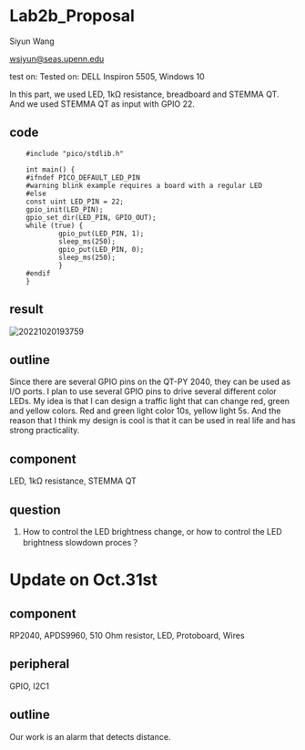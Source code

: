 # Lab2b_Proposal

Siyun Wang

wsiyun@seas.upenn.edu

test on: Tested on: DELL Inspiron 5505, Windows 10


In this part, we used LED, 1kΩ resistance, breadboard and STEMMA QT. And we used STEMMA QT as input with GPIO 22.

## code

        #include "pico/stdlib.h"

        int main() {
        #ifndef PICO_DEFAULT_LED_PIN
        #warning blink example requires a board with a regular LED
        #else
        const uint LED_PIN = 22;
        gpio_init(LED_PIN);
        gpio_set_dir(LED_PIN, GPIO_OUT);
        while (true) {
                gpio_put(LED_PIN, 1);
                sleep_ms(250);
                gpio_put(LED_PIN, 0);
                sleep_ms(250);
                }
        #endif
        }


## result

![20221020193759](https://user-images.githubusercontent.com/113930091/197079025-95d31051-3212-4fe9-844b-67191d2d5f10.gif)


## outline

Since there are several GPIO pins on the QT-PY 2040, they can be used as I/O ports. I plan to use several GPIO pins to drive several different color LEDs. My idea is that I can design a traffic light that can change red, green and yellow colors. Red and green light color 10s, yellow light 5s. And the reason that I think my design is cool is that it can be used in real life and has strong practicality.

## component

 LED, 1kΩ resistance, STEMMA QT
 
## question

1. How to control the LED brightness change, or how to control the LED brightness slowdown proces？


# Update on Oct.31st

## component

RP2040, APDS9960, 510 Ohm resistor, LED, Protoboard, Wires

## peripheral 

GPIO, I2C1

## outline

Our work is an alarm that detects distance.

